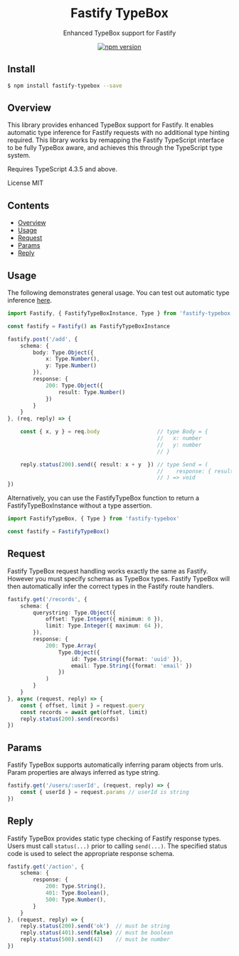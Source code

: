 <div align='center'>

<h1>Fastify TypeBox</h1>

<p>Enhanced TypeBox support for Fastify</p>

[![npm version](https://badge.fury.io/js/fastify-typebox.svg)](https://badge.fury.io/js/fastify-typebox)

</div>

## Install

```bash
$ npm install fastify-typebox --save
```

## Overview

This library provides enhanced TypeBox support for Fastify. It enables automatic type inference for Fastify requests with no additional type hinting required. This library works by remapping the Fastify TypeScript interface to be fully TypeBox aware, and achieves this through the TypeScript type system.

Requires TypeScript 4.3.5 and above.

License MIT

## Contents

- [Overview](#Overview)
- [Usage](#Usage)
- [Request](#Request)
- [Params](#Params)
- [Reply](#Reply)

## Usage

The following demonstrates general usage. You can test out automatic type inference [here](https://www.typescriptlang.org/play?#code/JYWwDg9gTgLgBAbzgFQJ5gKYBoXowIQgA8BRAOwEMAjAGwwBM4BfOAMyghDgHJWKBnGMFaoAtDDxVi3ALAAoUJFhwAYgKEi4W7Tt3b2nHn0HDUsufIDGEMoLbrTcALyqHIgBQBKOANyZCpJS0DDoA9KFw5NR0cBhkABYUZJYhaP7EcPwArmBKMPLyxhqoAHSQgu7coRT09Nw4SPI6-JbxGCAUAFyITXpwUvSo3WkYJQDyVABWGJYw7gi9fdpEw3glAHJZIFQYUF5Yi0twQ36jm9u7Xoc6TJ4HcktQGPyQthjdCw9HWgBMAAx-VaYcZTGZzT7fPRPbI0GBAs5bHZ7TzXPq3VFaJiHLFyJg4dxPACOOCeYBoqG8TgAfD0LF8tNZbPAkEQcKhmM44ESSgN2ZC9OE4BJMHBCINORD+VLpX1BVoVnAyIjdhiZWqjnLjt0lRcoKr1QawhEcYdSeSSoIKDAsvx3P8-p4LXF6PMuc8srDukQ4ABqY6Y7yC4UYOAAZWdnPc+sNhs1bpeNn470Q8Y9cMVyqgzGjMfVgspNIAbhBgPR5LcgA).

```typescript
import Fastify, { FastifyTypeBoxInstance, Type } from 'fastify-typebox'

const fastify = Fastify() as FastifyTypeBoxInstance

fastify.post('/add', { 
    schema: {
        body: Type.Object({
            x: Type.Number(),
            y: Type.Number()
        }),
        response: {
            200: Type.Object({
                result: Type.Number()
            })
        }
    }
}, (req, reply) => {

    const { x, y } = req.body                  // type Body = {
                                               //   x: number
                                               //   y: number
                                               // }

    reply.status(200).send({ result: x + y  }) // type Send = (
                                               //    response: { result: number }
                                               // ) => void
})
```
Alternatively, you can use the FastifyTypeBox function to return a FastifyTypeBoxInstance without a type assertion.

```typescript
import FastifyTypeBox, { Type } from 'fastify-typebox'

const fastify = FastifyTypeBox()
```

## Request

Fastify TypeBox request handling works exactly the same as Fastify. However you must specify schemas as TypeBox types. Fastify TypeBox will then automatically infer the correct types in the Fastify route handlers.

```typescript
fastify.get('/records', {
    schema: {
        querystring: Type.Object({
            offset: Type.Integer({ minimum: 0 }),
            limit: Type.Integer({ maximum: 64 }),
        }),
        response: {
            200: Type.Array(
                Type.Object({
                    id: Type.String({format: 'uuid' }),
                    email: Type.String({format: 'email' })
                })
            )
        }
    }
}, async (request, reply) => {
    const { offset, limit } = request.query
    const records = await get(offset, limit)
    reply.status(200).send(records)
})
```

## Params

Fastify TypeBox supports automatically inferring param objects from urls. Param properties are always inferred as type string.

```typescript
fastify.get('/users/:userId', (request, reply) => {
    const { userId } = request.params // userId is string
})
```

## Reply

Fastify TypeBox provides static type checking of Fastify response types. Users must call `status(...)` prior to calling `send(...)`. The specified status code is used to select the appropriate response schema.

```typescript
fastify.get('/action', {
    schema: {
        response: {
            200: Type.String(),
            401: Type.Boolean(),
            500: Type.Number(),
        }
    }
}, (request, reply) => {
    reply.status(200).send('ok')  // must be string
    reply.status(401).send(false) // must be boolean
    reply.status(500).send(42)    // must be number
})
```

